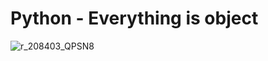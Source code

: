 # Python - Everything is object

![r_208403_QPSN8](https://github.com/hfakir/alx-higher_level_programming/assets/114278488/40b45ca7-4d2b-4a9c-82e3-edec2af045fd)

